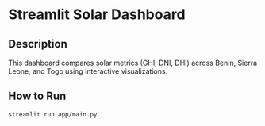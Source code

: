# Streamlit Solar Dashboard

## Description
This dashboard compares solar metrics (GHI, DNI, DHI) across Benin, Sierra Leone, and Togo using interactive visualizations.

## How to Run

```bash
streamlit run app/main.py